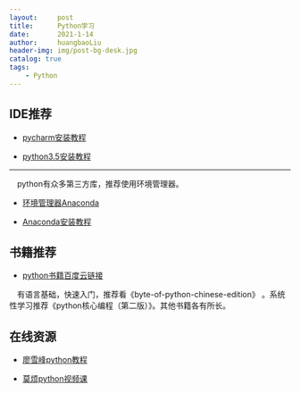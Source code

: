 ```yaml
---
layout:     post
title:      Python学习
date:       2021-1-14
author:     huangbaoLiu
header-img: img/post-bg-desk.jpg
catalog: true
tags:
    - Python
---
```

## IDE推荐

* [pycharm安装教程](http://www.cnblogs.com/dcpeng/p/9031405.html)

* [python3.5安装教程](https://www.liaoxuefeng.com/wiki/0014316089557264a6b348958f449949df42a6d3a2e542c000/0014316090478912dab2a3a9e8f4ed49d28854b292f85bb000)

---

&ensp;&ensp;python有众多第三方库，推荐使用环境管理器。

* [环境管理器Anaconda](https://anaconda.org/)

* [Anaconda安装教程](https://blog.csdn.net/u012318074/article/details/77075209)


## 书籍推荐

* [python书籍百度云链接](https://pan.baidu.com/s/1t_3qt7qAP4lmmZTNiwd4LQ)

&ensp;&ensp;有语言基础，快速入门，推荐看《byte-of-python-chinese-edition》 。系统性学习推荐《python核心编程（第二版）》。其他书籍各有所长。

## 在线资源

* [廖雪峰python教程](https://www.liaoxuefeng.com/wiki/0014316089557264a6b348958f449949df42a6d3a2e542c000)

* [莫烦python视频课](https://morvanzhou.github.io/tutorials/python-basic/)
